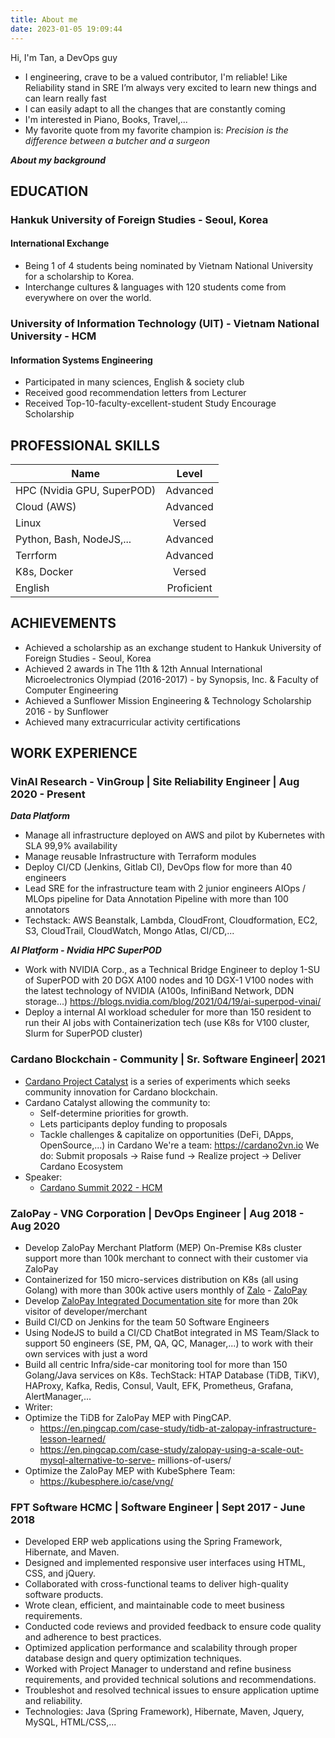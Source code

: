 ```yaml
---
title: About me
date: 2023-01-05 19:09:44
---
```

Hi, I'm Tan, a DevOps guy

- I engineering, crave to be a valued contributor, I'm reliable! Like Reliability stand in SRE I’m always very excited to learn new things and can learn really fast
- I can easily adapt to all the changes that are constantly coming
- I'm interested in Piano, Books, Travel,...
- My favorite quote from my favorite champion is: *Precision is the difference between a butcher and a surgeon*

***About my background***

## **EDUCATION**
### **Hankuk University of Foreign Studies - Seoul, Korea**
#### International Exchange

- Being 1 of 4 students being nominated by Vietnam National University for a scholarship to Korea.
- Interchange cultures & languages with 120 students come from everywhere on over the world.

### **University of Information Technology (UIT) - Vietnam National University - HCM**
#### Information Systems Engineering

- Participated in many sciences, English & society club
- Received good recommendation letters from Lecturer
- Received Top-10-faculty-excellent-student Study Encourage Scholarship


## **PROFESSIONAL SKILLS**

| Name   |      Level      |
|----------|:-------------:|
| HPC (Nvidia GPU, SuperPOD) |  Advanced |
| Cloud (AWS) | Advanced |
| Linux | Versed |
| Python, Bash, NodeJS,... | Advanced |
| Terrform | Advanced |
| K8s, Docker | Versed |
| English | Proficient |


## **ACHIEVEMENTS**

- Achieved a scholarship as an exchange student to Hankuk University of Foreign Studies - Seoul, Korea
- Achieved 2 awards in The 11th & 12th Annual International Microelectronics Olympiad (2016-2017) - by Synopsis, Inc. & Faculty of Computer Engineering
- Achieved a Sunflower Mission Engineering & Technology Scholarship 2016 - by Sunflower
- Achieved many extracurricular activity certifications


## **WORK EXPERIENCE**
### **VinAI Research - VinGroup | Site Reliability Engineer | Aug 2020 - Present**
***Data Platform***

- Manage all infrastructure deployed on AWS and pilot by Kubernetes with SLA 99,9% availability
- Manage reusable Infrastructure with Terraform modules
- Deploy CI/CD (Jenkins, Gitlab CI), DevOps flow for more than 40 engineers
- Lead SRE for the infrastructure team with 2 junior engineers
AIOps / MLOps pipeline for Data Annotation Pipeline with more than 100 annotators
- Techstack: AWS Beanstalk, Lambda, CloudFront, Cloudformation, EC2, S3, CloudTrail, CloudWatch, Mongo Atlas, CI/CD,...

***AI Platform - Nvidia HPC SuperPOD***

- Work with NVIDIA Corp., as a Technical Bridge Engineer to deploy 1-SU of SuperPOD with 20 DGX A100 nodes and 10 DGX-1 V100 nodes with the latest technology of NVIDIA (A100s, InfiniBand Network, DDN storage...)
    https://blogs.nvidia.com/blog/2021/04/19/ai-superpod-vinai/
- Deploy a internal AI workload scheduler for more than 150 resident to run their AI jobs with Containerization tech (use K8s for V100 cluster, Slurm for SuperPOD cluster)

### **Cardano Blockchain - Community | Sr. Software Engineer|  2021**

- [Cardano Project Catalyst](https://cardano.ideascale.com) is a series of experiments which seeks community innovation for Cardano blockchain.
- Cardano Catalyst allowing the community to:
  - Self-determine priorities for growth.
  - Lets participants deploy funding to proposals
  - Tackle challenges & capitalize on opportunities (DeFi, DApps, OpenSource,...) in Cardano
We're a team: https://cardano2vn.io
We do: Submit proposals -> Raise fund -> Realize project -> Deliver Cardano Ecosystem
- Speaker:
  - [Cardano Summit 2022 - HCM](https://www.meetup.com/cardano-blockchain-vietnam/events/289502599/)

### **ZaloPay - VNG Corporation | DevOps Engineer | Aug 2018 - Aug 2020**

- Develop ZaloPay Merchant Platform (MEP) On-Premise K8s cluster support more than 100k merchant to connect with their customer via ZaloPay
- Containerized for 150 micro-services distribution on K8s (all using Golang) with more than 300k active users monthly of [Zalo](https://zalo.me/) - [ZaloPay](https://zalopay.vn)
- Develop [ZaloPay Integrated Documentation site](https://docs.zalopay.vn) for more than 20k visitor of developer/merchant
- Build CI/CD on Jenkins for the team 50 Software Engineers
- Using NodeJS to build a CI/CD ChatBot integrated in MS Team/Slack to support 50 engineers (SE, PM, QA, QC, Manager,...) to work with their own services with just a word
- Build all centric Infra/side-car monitoring tool for more than 150 Golang/Java services on K8s. TechStack: HTAP Database (TiDB, TiKV), HAProxy, Kafka, Redis, Consul, Vault, EFK, Prometheus, Grafana, AlertManager,...
- Writer:
- Optimize the TiDB for ZaloPay MEP with PingCAP.
  - https://en.pingcap.com/case-study/tidb-at-zalopay-infrastructure-lesson-learned/
  - https://en.pingcap.com/case-study/zalopay-using-a-scale-out-mysql-alternative-to-serve- millions-of-users/
- Optimize the ZaloPay MEP with KubeSphere Team:
  - https://kubesphere.io/case/vng/

### **FPT Software HCMC | Software Engineer | Sept 2017 - June 2018**

- Developed ERP web applications using the Spring Framework, Hibernate, and Maven.
- Designed and implemented responsive user interfaces using HTML, CSS, and jQuery.
- Collaborated with cross-functional teams to deliver high-quality software products.
- Wrote clean, efficient, and maintainable code to meet business requirements.
- Conducted code reviews and provided feedback to ensure code quality and adherence to best practices.
- Optimized application performance and scalability through proper database design and query optimization techniques.
- Worked with Project Manager to understand and refine business requirements, and provided technical solutions and recommendations.
- Troubleshot and resolved technical issues to ensure application uptime and reliability.
- Technologies: Java (Spring Framework), Hibernate, Maven, Jquery, MySQL, HTML/CSS,...
